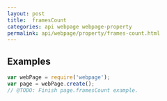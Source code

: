 ```yaml
---
layout: post
title:  framesCount
categories: api webpage webpage-property
permalink: api/webpage/property/frames-count.html
---
```


## Examples

```javascript
var webPage = require('webpage');
var page = webPage.create();
// @TODO: Finish page.framesCount example.
```









